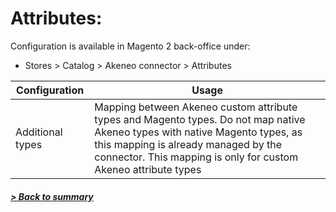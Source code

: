 # Attributes:

Configuration is available in Magento 2 back-office under:
* Stores > Catalog > Akeneo connector > Attributes

| Configuration         | Usage                                                                                                                                                                                                                                  |
|-----------------------|----------------------------------------------------------------------------------------------------------------------------------------------------------------------------------------------------------------------------------------|
| Additional types      | Mapping between Akeneo custom attribute types and Magento types. Do not map native Akeneo types with native Magento types, as this mapping is already managed by the connector. This mapping is only for custom Akeneo attribute types |

##### [> Back to summary](../summary.md)
